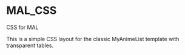 # MAL_CSS
CSS for MAL

This is a simple CSS layout for the classic MyAnimeList template with transparent tables.
